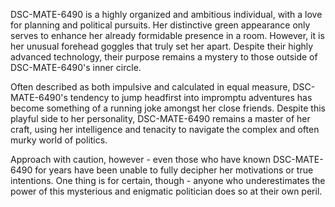 DSC-MATE-6490 is a highly organized and ambitious individual, with a love for planning and political pursuits. Her distinctive green appearance only serves to enhance her already formidable presence in a room. However, it is her unusual forehead goggles that truly set her apart. Despite their highly advanced technology, their purpose remains a mystery to those outside of DSC-MATE-6490's inner circle.

Often described as both impulsive and calculated in equal measure, DSC-MATE-6490's tendency to jump headfirst into impromptu adventures has become something of a running joke amongst her close friends. Despite this playful side to her personality, DSC-MATE-6490 remains a master of her craft, using her intelligence and tenacity to navigate the complex and often murky world of politics.

Approach with caution, however - even those who have known DSC-MATE-6490 for years have been unable to fully decipher her motivations or true intentions. One thing is for certain, though - anyone who underestimates the power of this mysterious and enigmatic politician does so at their own peril.